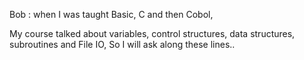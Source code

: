 Bob  : when I was taught Basic, C  and then Cobol, 

My course talked about variables, control structures, data structures, subroutines and File IO, So I will ask along these lines..